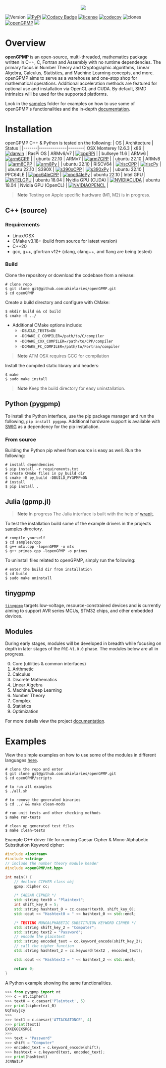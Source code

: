 <p align="center">
  <img src="https://raw.githubusercontent.com/akielaries/openGPMP/main/docs/openGPMP_logo_med.png" />
</p>

![Version](https://img.shields.io/github/v/release/akielaries/openGPMP?color=%23BF40BF)
[![PyPi](https://img.shields.io/pypi/v/pygpmp.svg)](https://pypi.python.org/pypi/pygpmp)
[![Codacy Badge](https://app.codacy.com/project/badge/Grade/cccab2412bac4217827559131efea8ee)](https://www.codacy.com/gh/akielaries/openGPMP/dashboard?utm_source=github.com&amp;utm_medium=referral&amp;utm_content=akielaries/openGPMP&amp;utm_campaign=Badge_Grade)
[![license](https://img.shields.io/github/license/akielaries/openGPMP?color=23228B22)](https://github.com/akielaries/openGPMP/blob/main/LICENSE)
[![codecov](https://codecov.io/gh/akielaries/openGPMP/branch/main/graph/badge.svg?token=KJBGLP8DYJ)](https://codecov.io/gh/akielaries/openGPMP)
![clones](https://raw.githubusercontent.com/akielaries/openGPMP/traffic/traffic-openGPMP/clones.svg)
[![openGPMP](https://github.com/akielaries/openGPMP/actions/workflows/opengpmp.yml/badge.svg)](https://github.com/akielaries/openGPMP/actions/)
![](https://tokei.rs/b1/github/akielaries/openGPMP)


# Overview
**openGPMP** is an open-source, multi-threaded, mathematics package written in C++, C, Fortran and Assembly with 
no runtime dependencies. The primary focus in Number Theory and Cryptographic algorithms, Linear Algebra, Calculus, 
Statistics, and Machine Learning concepts, and more. openGPMP aims to serve as a warehouse and one-stop shop for 
mathematical operations. Additional acceleration methods are featured for optional use and installation via OpenCL 
and CUDA. By default, SIMD intrinsics will be used for the supported platforms.

Look in the [samples](https://github.com/akielaries/openGPMP/tree/main/samples) folder for examples 
on how to use some of openGPMP's functionalities and the in-depth [documentation](https://akielaries.github.io/openGPMP/).

# Installation
openGPMP C++ & Python is tested on the following:
| OS    | Architecture | Status |
|-------|--------------|--------|
OSX Monterey 12.6.3 | x86 | [![darwin](https://github.com/akielaries/openGPMP/actions/workflows/build_osx.yml/badge.svg)](https://github.com/akielaries/openGPMP/actions/) | 
RasPi OS | ARMv6/v7 | [![cppRPi](https://github.com/akielaries/openGPMP/actions/workflows/cpp_rpi.yml/badge.svg)](https://github.com/akielaries/openGPMP/actions/) |
| bullseye 11.6 | ARMv6        | [![arm6CPP](https://github.com/akielaries/openGPMP/actions/workflows/ARMV6cpp.yml/badge.svg)](https://github.com/akielaries/openGPMP/actions/)      | 
| ubuntu 22.10 | ARMv7        | [![arm7CPP](https://github.com/akielaries/openGPMP/actions/workflows/ARMV7cpp.yml/badge.svg)](https://github.com/akielaries/openGPMP/actions/)      | 
| ubuntu 22.10 | ARMv8        | [![arm8CPP](https://github.com/akielaries/openGPMP/actions/workflows/ARMV8cpp.yml/badge.svg)](https://github.com/akielaries/openGPMP/actions/)      | [![arm8Py](https://github.com/akielaries/openGPMP/actions/workflows/ARMV8py.yml/badge.svg)](https://github.com/akielaries/openGPMP/actions/)      |
| ubuntu 22.10 | RISCV64      | [![riscCPP](https://github.com/akielaries/openGPMP/actions/workflows/RISCVcpp.yml/badge.svg)](https://github.com/akielaries/openGPMP/actions/)      | [![riscPy](https://github.com/akielaries/openGPMP/actions/workflows/RISCVpy.yml/badge.svg)](https://github.com/akielaries/openGPMP/actions/)      |
| ubuntu 22.10 | S390X        | [![s390xCPP](https://github.com/akielaries/openGPMP/actions/workflows/S390Xcpp.yml/badge.svg)](https://github.com/akielaries/openGPMP/actions/)     | [![s390xPy](https://github.com/akielaries/openGPMP/actions/workflows/S390Xpy.yml/badge.svg)](https://github.com/akielaries/openGPMP/actions/)     |
| ubuntu 22.10 | PPC64LE      | [![ppc64leCPP](https://github.com/akielaries/openGPMP/actions/workflows/PPC64LEcpp.yml/badge.svg)](https://github.com/akielaries/openGPMP/actions/) | [![ppc64lePy](https://github.com/akielaries/openGPMP/actions/workflows/PPC64LEpy.yml/badge.svg)](https://github.com/akielaries/openGPMP/actions/) |
ubuntu 22.10  | Intel GPU | [![INTELGPU](https://github.com/akielaries/openGPMP/actions/workflows/intel_opencl.yml/badge.svg)](https://github.com/akielaries/openGPMP/actions/)  |
ubuntu 18.04  | Nvidia GPU (CUDA) | [![NVIDIACUDA](https://github.com/akielaries/openGPMP/actions/workflows/CUDA.yml/badge.svg)](https://github.com/akielaries/openGPMP/actions/)  |
ubuntu 18.04  | Nvidia GPU (OpenCL) | [![NVIDIAOPENCL](https://github.com/akielaries/openGPMP/actions/workflows/nvid_opencl.yml/badge.svg)](https://github.com/akielaries/openGPMP/actions/)  |
> **Note** Testing on Apple specific hardware (M1, M2) is in progress. 

## C++ (source)
### Requirements
* Linux/OSX
* CMake v3.18+ (build from source for latest version)
* C++20
* gcc, g++, gfortran v12+ (clang, clang++, and flang are being tested)

### Build
Clone the repository or download the codebase from a release:

```
# clone repo
$ git clone git@github.com:akielaries/openGPMP.git
$ cd openGPMP
```

Create a build directory and configure with CMake:
```
$ mkdir build && cd build
$ cmake -S ../
```
* Additional CMake options include:
    * `-DBUILD_TESTS=ON`
    * `-DCMAKE_C_COMPILER=/path/to/C/compiler`
    * `-DCMAKE_CXX_COMPILER=/path/to/CPP/compiler`
    * `-DCMAKE_FC_COMPILER=/path/to/Fortran/compiler`
> **Note** ATM OSX requires GCC for compilation

Install the compiled static library and headers:
```
$ make
$ sudo make install
```

> **Note**
> Keep the build directory for easy uninstallation.

## Python (pygpmp)
To install the Python interface, use the pip package manager and run the following, `pip install
pygpmp`. Additional hardware support is available with [SWIG](https://github.com/swig/swig) as a dependency for the pip
installation.

### From source
Building the Python pip wheel from source is easy as well. Run the following:
```
# install dependencies
$ pip install -r requirements.txt
# create CMake files in py_build dir
$ cmake -B py_build -DBUILD_PYGPMP=ON
# install
$ pip install .
```

## Julia (gpmp.jl)
> **Note** In progress
The Julia interface is built with the help of [wrapit](https://github.com/grasph/wrapit).


To test the installation build some of the example drivers in the projects 
[samples](https://github.com/akielaries/openGPMP/tree/main/samples) directory.

```
# compile yourself
$ cd samples/cpp
$ g++ mtx.cpp -lopenGPMP -o mtx
$ g++ primes.cpp -lopenGPMP -o primes
```

To uninstall files related to openGPMP, simply run the following:

```
# enter the build dir from installation
$ cd build
$ sudo make uninstall
```
## tinygpmp
[`tinygpmp`](/tinygpmp) targets low-voltage, resource-constrained devices and is currently aiming to support
AVR series MCUs, STM32 chips, and other embedded devices.

## Modules

During early stages, modules will be developed in breadth while focusing on depth
in later stages of the `PRE-V1.0.0` phase. The modules below are all in progress.

0. Core (utilities & common interfaces)
1. Arithmetic
2. Calculus
3. Discrete Mathematics
4. Linear Algebra
5. Machine/Deep Learning
6. Number Theory
7. Complex
8. Statistics
9. Optimization

For more details view the project [documentation](https://akielaries.github.io/openGPMP/).


# Examples

View the simple examples on how to use some of the modules in different languages [here](https://github.com/akielaries/openGPMP/tree/main/samples).

```
# clone the repo and enter
$ git clone git@github.com:akielaries/openGPMP.git 
$ cd openGPMP/scripts

# to run all examples 
$ ./all.sh

# to remove the generated binaries
$ cd ../ && make clean-mods

# run unit tests and other checking methods
$ make run-tests

# clean up generated test files
$ make clean-tests
```

Example C++ driver file for running Caesar Cipher & Mono-Alphabetic Substitution
Keyword cipher:

```cpp
#include <iostream>
#include <string>
// include the number theory module header
#include <openGPMP/nt.hpp>

int main() {
    // declare CIPHER class obj
    gpmp::Cipher cc;

    /* CAESAR CIPHER */
    std::string text0 = "Plaintext";
    int shift_key_0 = 5;
    std::string hashtext_0 = cc.caesar(text0, shift_key_0);
    std::cout << "Hashtext0 = " << hashtext_0 << std::endl;

    /* TESTING MONOALPHABETIC SUBSTITUION KEYWORD CIPHER */
    std::string shift_key_2 = "Computer";
    std::string text2 = "Password";
    // encode the plaintext
    std::string encoded_text = cc.keyword_encode(shift_key_2);
    // call the cipher function
    std::string hashtext_2 = cc.keyword(text2 , encoded_text);

    std::cout << "Hashtext2 = " << hashtext_2 << std::endl;

    return 0;
}
```


A Python example showing the same functionalities.

```python
>>> from pygpmp import nt
>>> c = nt.Cipher()
>>> text0 = c.caesar('Plaintext', 5)
>>> print(ciphertext_0)
Uqfnsyjcy
>>> 
>>> text1 = c.caesar('ATTACKATONCE', 4)
>>> print(text1)
EXXEGOEXSRGI
>>> 
>>> text = "Password"
>>> shift = "Computer"
>>> encoded_text = c.keyword_encode(shift);
>>> hashtext = c.keyword(text, encoded_text);
>>> print(hashtext)
JCNNWILP
```

